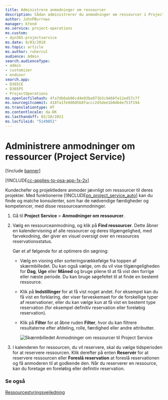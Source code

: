 ```yaml
---
title: Administrere anmodninger om ressourcer
description: Sådan administrerer du anmodninger om ressourcer i Project Service
author: JohnPBurrows
manager: kfend
ms.service: project-operations
ms.custom:
- dyn365-projectservice
ms.date: 8/03/2018
ms.topic: article
ms.author: ruhercul
audience: Admin
search.audienceType:
- admin
- customizer
- enduser
search.app:
- D365CE
- D365PS
- ProjectOperations
ms.openlocfilehash: 4fa7db6ab96cd4e93ba973b3c9466fe12ed57c7f
ms.sourcegitcommit: 418fa1fe9d605b8faccc2d5dee1b04b4e753f194
ms.translationtype: HT
ms.contentlocale: da-DK
ms.lasthandoff: 02/10/2021
ms.locfileid: "5149851"
---
```

# <a name="manage-resource-requests-project-service"></a>Administrere anmodninger om ressourcer (Project Service)

[!include [banner](../includes/psa-now-project-operations.md)]

[!INCLUDE[cc-applies-to-psa-app-1x-2x](../includes/cc-applies-to-psa-app-1x-2x.md)]

Kundechefer og projektledere anmoder jævnligt om ressourcer til deres projekter. Med funktionerne [!INCLUDE[pn_project_service_auto](../includes/pn-project-service-auto.md)] kan du finde og matche konsulenter, som har de nødvendige færdigheder og kompetencer, med disse ressourceanmodninger.  
  
1. Gå til **Project Service** > **Anmodninger om ressourcer**.  
  
2. Vælg en ressourceanmodning, og klik på **Find ressourcer**. Dette åbner en kalendervisning af alle ressourcer og deres tilgængelighed, med farvekodning, der giver en visuel oversigt over en ressources reservationsstatus.  
  
    Gør et af følgende for at optimere din søgning:  
  
   -   Vælg en visning eller sorteringsrækkefølge fra toppen af skærmbilledet. Du kan også vælge, om du vil vise tilgængeligheden for **Dag**, **Uge** eller **Måned** og bruge pilene til at få vist den forrige eller næste periode. Du kan bruge søgefeltet til at finde en bestemt ressource.  
  
   -   Klik på **Indstillinger** for at få vist noget andet. For eksempel kan du få vist en forklaring, der viser farveskemaet for de forskellige typer af reservationer, eller du kan vælge kun at få vist en bestemt type reservation (for eksempel definitiv reservation eller foreløbig reservation).  
  
   -   Klik på **Filter** for at åbne ruden **Filter**, hvor du kan filtrere resultaterne efter afdeling, rolle, færdighed eller andre attributter.  
  
       ![Skærmbilledet Anmodninger om ressourcer til Project Service](../psa/media/project-service-resource-request-screen.png "Skærmbilledet Anmodninger om ressourcer til Project Service")  
  
3. I kalenderen for ressourcen, du vil reservere, skal du vælge tidsperioden for at reservere ressourcen. Klik derefter på enten **Reservér** for at reservere ressourcen eller **Foreslå reservation** at foreslå reservationen og få anmoderen til at godkende den. Når du reserverer en ressource, kan du foretage en foreløbig eller definitiv reservation.  
  
### <a name="see-also"></a>Se også  
 [Ressourcestyringsvejledning](../psa/resource-manager-guide.md)
